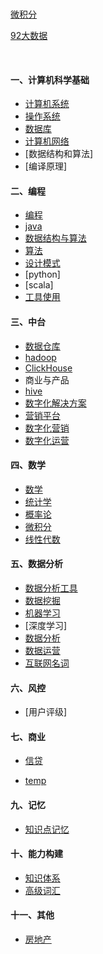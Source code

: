 <br><br><br>

[微积分](00fiinal/02微积分.md)

[92大数据](00fiinal/92大数据.md)


<br>

#### 一、计算机科学基础
- [计算机系统](00fiinal/28计算机系统.md)
- [操作系统](00fiinal/10操作系统.md)
- [数据库](00fiinal/11数据库.md)
- [计算机网络](00fiinal/12计算机网络.md)
- [数据结构和算法]
- [编译原理]

#### 二、编程
- [编程](00fiinal/48编程.md)
- [java](00fiinal/20java.md)
- [数据结构与算法](00fiinal/34数据结构与算法.md)
- [算法](00fiinal/21算法.md)
- [设计模式](00fiinal/22设计模式.md)
- [python]
- [scala]
- [工具使用](00fiinal/23工具使用.md)

#### 三、中台
- [数据仓库](00fiinal/29数据仓库.md)
- [hadoop](00fiinal/30hadoop.md)
- [ClickHouse](00fiinal/31clickhouse.md)
- 商业与产品
- [hive](00fiinal/24hive.md)
- [数字化解决方案](00fiinal/26数字化解决方案.md)
- [营销平台](00fiinal/36营销平台.md)
- [数字化营销](00fiinal/45数字化营销.md)
- [数字化运营](00fiinal/46数字化营销-数据分析.md)

#### 四、数学
- [数学](00fiinal/17数学.md)
- [统计学](00fiinal/14统计学.md)
- [概率论](00fiinal/15概率论.md)
- [微积分](00fiinal/16微积分.md)
- [线性代数](00fiinal/33线性代数.md)

#### 五、数据分析
- [数据分析工具](00fiinal/37数据分析工具.md)
- [数据挖掘](00fiinal/19数据挖掘.md)
- [机器学习](00fiinal/18机器学习.md)
- [深度学习]
- [数据分析](00fiinal/13数据驱动.md)
- [数据运营](00fiinal/38互联网运营.md)
- [互联网名词](00fiinal/27互联网名词.md)




#### 六、风控
- [用户评级]

#### 七、商业
- [信贷](00fiinal/32信贷.md)


- [temp](00fiinal/95待结构化概念.md)

#### 九、记忆

- [知识点记忆](00fiinal/96记忆.md)

#### 十、能力构建

- [知识体系](00fiinal/41知识体系.md)
- [高级词汇](00fiinal/42高级词汇.md)

#### 十一、其他
- [房地产](00fiinal/47房地产.md)


